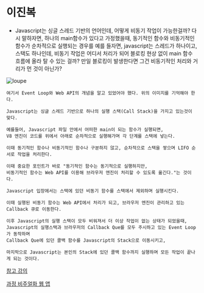 # 이진복

- Javascript는 싱글 스레드 기반의 언어인데, 어떻게 비동기 작업이 가능한걸까? 다시 말하자면, 하나의 main함수가 있다고 가정했을때,
동기적인 함수와 비동기적인 함수가 순차적으로 실행되는 경우를 예를 들자면, javascript는 스레드가 하나이고, 스택도 하나인데, 비동기 작업은 어디서 처리가 되어
블로킹 현상 없이 main 함수 흐름에 올라 탈 수 있는 걸까? 만일 블로킹이 발생한다면 그건 비동기적인 처리와 거리가 먼 것이 아닌가?


![loupe](https://github.com/jinbokk/tech-interview-study/assets/101123079/a4581e5a-7052-46bc-a95b-03e94e222e68)

    
```
여기서 Event Loop와 Web API의 개념을 알고 있었어야 했다. 위의 이미지를 기억해야 한다.

Javascript는 싱글 스레드 기반으로 하나의 실행 스택(Call Stack)을 가지고 있는것이 맞다.

예를들어, Javascript 파일 안에서 어떠한 main이 되는 함수가 실행되면, 
V8 엔진이 코드를 위에서 아래로 순차적으로 실행해가며 각 단계를 스택에 넣는다.

이때 동기적인 함수나 비동기적인 함수나 구분하지 않고, 순차적으로 스택을 쌓으며 LIFO 순서로 작업을 처리한다.

이때 중요한 포인트가 바로 "동기적인 함수는 동기적으로 실행하지만, 
비동기적인 함수는 Web API를 이용해 브라우저 엔진이 처리할 수 있도록 옮긴다."는 것이다.

Javascript 입장에서는 스택에 있던 비동기 함수를 스택에서 제외하며 실행시킨다.

이때 실행된 비동기 함수는 Web API에서 처리가 되고, 브라우저 엔진이 관리하고 있는 Callback 큐로 이동한다.

이후 Javascript의 실행 스택이 모두 비워져서 더 이상 작업이 없는 상태가 되었을때, 
Javascript의 실행스택과 브라우저의 Callback Que를 모두 주시하고 있는 Event Loop가 동작하며
Callback Que에 있던 콜백 함수를 Javascript의 Stack으로 이동시키고, 

마지막으로 Javascript는 본인의 Stack에 있던 콜백 함수까지 실행하며 모든 작업이 끝나게 되는 것이다.
```


[참고 강의](https://www.youtube.com/watch?v=8aGhZQkoFbQ)

[과정 비주얼화 웹 앱](http://latentflip.com/loupe)   
